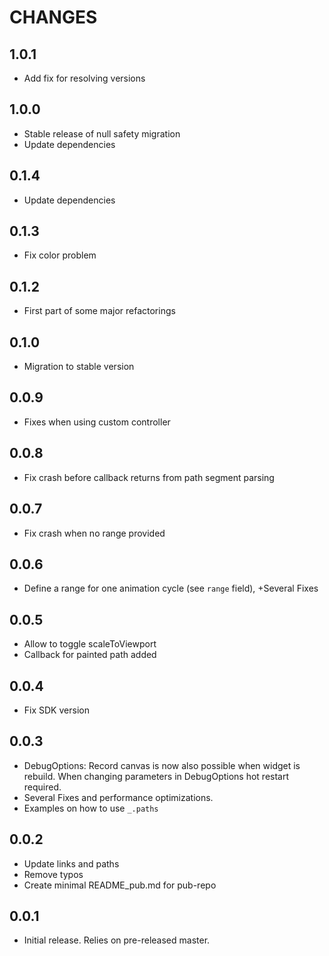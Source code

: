 # CHANGES

## 1.0.1
* Add fix for resolving versions

## 1.0.0
* Stable release of null safety migration
* Update dependencies

## 0.1.4
* Update dependencies

## 0.1.3
* Fix color problem

## 0.1.2
* First part of some major refactorings

## 0.1.0
* Migration to stable version

## 0.0.9
* Fixes when using custom controller

## 0.0.8
* Fix crash before callback returns from path segment parsing

## 0.0.7
* Fix crash when no range provided

## 0.0.6
* Define a range for one animation cycle (see `range` field), +Several Fixes

## 0.0.5
* Allow to toggle scaleToViewport
* Callback for painted path added

## 0.0.4
* Fix SDK version

## 0.0.3

* DebugOptions: Record canvas is now also possible when widget is rebuild. When changing parameters in DebugOptions hot restart required.
* Several Fixes and performance optimizations.
* Examples on how to use `_.paths`

## 0.0.2

* Update links and paths
* Remove typos
* Create minimal README_pub.md for pub-repo

## 0.0.1

* Initial release.  Relies on pre-released master.
